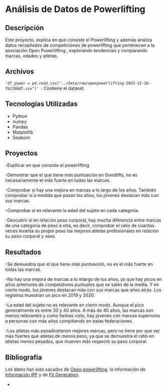 # Análisis de Datos de Powerlifting

## Descripción
Este proyecto, explica en que consiste el Powerlifting y además analiza datos recopilados de competiciones de powerlifting que pertenecen a la asociación Open Powerlifting , explorando tendencias y comparando marcas, edades y atletas.

## Archivos
  ```'df_power = pd.read_csv("../data/raw/openpowerlifting-2023-12-16-fb2308df.csv")' ```: Contiene el dataset.

## Tecnologías Utilizadas
- Python
- numpy 
- Pandas
- Matplotlib
- Seaborn

## Proyectos
-Expllicar en que consiste el powerlifting

-Demostrar que el que tiene más puntuación en Goodlifts, no es necesariamente el más fuerte en todas las marcas.

-Comprobar si hay una mejora en marcas a lo largo de los años. También comprobar si a medida que pasan los años, los jóvenes destacan más con sus marcas.

-Comprobar si es relevante la edad del sujeto en cada categoría.

-Descubrir si en relación peso corporal, hay mucha diferencia entre marcas de una categoría de peso a otra, es decir, comprobar  el ratio de cuantas veces levanta su propio peso los mejores atletas profesionales en relación su peso corporal y sexo.



## Resultados
-Se demuestra que el que tiene más puntuación, no es el más fuerte en todas las marcas.

-No hay una mejora  de marcas a lo mlargo de los años, ya que hay picos en años anteriores de competidores puntuales que se salen de la media. Y en cierto modo, los jóvenes destacan más con sus marcas que años atrás. Los registros muestran un pico en 2019 y 2020.

-La edad del sujeto no es relevante en cierto modo. Aunque el pico generalmente es entre 30 y 40 años. A más de 40 años, las marcas son menos relevantes y como hemos visto, hay jóvenes con marcas superiores a personas con más años compitiendo en estas federaciones.

-Los atletas más pesadostienen mejores marcas, pero no tiene por que ser más fuertes que atletas de menos peso, ya que se demuestra el ratio en atletas menos pesados, que mueven más respecto su peso corporal.


## Bibliografia
Los datos han sido sacados de [Open powerlifting](https://www.openpowerlifting.org), la información de [Información IPF](https://www.powerlifting.sport/fileadmin/ipf/data/rules/technical-rules/spanish/Reglamento_Tecnico_IPF_2023_ESP_2022-11-26.pdf) y de [Fit Generation](https://fitgeneration.es/blog/).

*